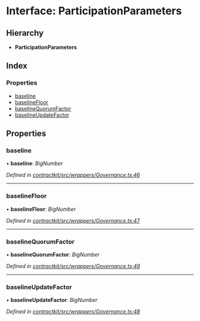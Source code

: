 # Interface: ParticipationParameters

## Hierarchy

* **ParticipationParameters**

## Index

### Properties

* [baseline](_wrappers_governance_.participationparameters.md#baseline)
* [baselineFloor](_wrappers_governance_.participationparameters.md#baselinefloor)
* [baselineQuorumFactor](_wrappers_governance_.participationparameters.md#baselinequorumfactor)
* [baselineUpdateFactor](_wrappers_governance_.participationparameters.md#baselineupdatefactor)

## Properties

###  baseline

• **baseline**: *BigNumber*

*Defined in [contractkit/src/wrappers/Governance.ts:46](https://github.com/celo-org/celo-monorepo/blob/master/packages/contractkit/src/wrappers/Governance.ts#L46)*

___

###  baselineFloor

• **baselineFloor**: *BigNumber*

*Defined in [contractkit/src/wrappers/Governance.ts:47](https://github.com/celo-org/celo-monorepo/blob/master/packages/contractkit/src/wrappers/Governance.ts#L47)*

___

###  baselineQuorumFactor

• **baselineQuorumFactor**: *BigNumber*

*Defined in [contractkit/src/wrappers/Governance.ts:49](https://github.com/celo-org/celo-monorepo/blob/master/packages/contractkit/src/wrappers/Governance.ts#L49)*

___

###  baselineUpdateFactor

• **baselineUpdateFactor**: *BigNumber*

*Defined in [contractkit/src/wrappers/Governance.ts:48](https://github.com/celo-org/celo-monorepo/blob/master/packages/contractkit/src/wrappers/Governance.ts#L48)*
